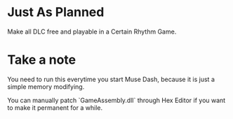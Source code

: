 # Just As Planned
Make all DLC free and playable in a Certain Rhythm Game.

# Take a note
You need to run this everytime you start Muse Dash, because it is just a simple memory modifying.

<p>You can manually patch `GameAssembly.dll` through Hex Editor if you want to make it permanent for a while.</p>
